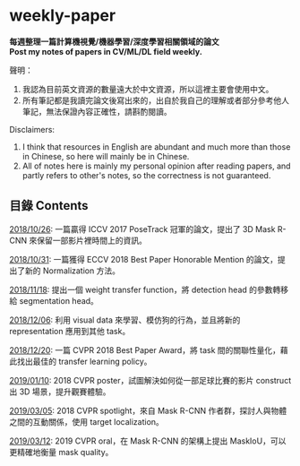 # weekly-paper #
**每週整理一篇計算機視覺/機器學習/深度學習相關領域的論文**  
**Post my notes of papers in CV/ML/DL field weekly.**  

聲明：  
1) 我認為目前英文資源的數量遠大於中文資源，所以這裡主要會使用中文。  
2) 所有筆記都是我讀完論文後寫出來的，出自於我自己的理解或者部分參考他人筆記，無法保證內容正確性，請斟酌閱讀。  


Disclaimers:  
1) I think that resources in English are abundant and much more than those in Chinese, so here will mainly be in Chinese.  
2) All of notes here is mainly my personal opinion after reading papers, and partly refers to other's notes, so the correctness is not guaranteed.  

## 目錄 Contents  

[2018/10/26](2018/October/26.md): 一篇贏得 ICCV 2017 PoseTrack 冠軍的論文，提出了 3D Mask R-CNN 來保留一部影片裡時間上的資訊。  

[2018/10/31](2018/October/31.md): 一篇獲得 ECCV 2018 Best Paper Honorable Mention 的論文，提出了新的 Normalization 方法。

[2018/11/18](2018/November/18.md): 提出一個 weight transfer function，將 detection head 的參數轉移給 segmentation head。

[2018/12/06](2018/December/6.md): 利用 visual data 來學習、模仿狗的行為，並且將新的 representation 應用到其他 task。

[2018/12/20](2018/December/20.md): 一篇 CVPR 2018 Best Paper Award，將 task 間的關聯性量化，藉此找出最佳的 transfer learning policy。

[2019/01/10](2019/January/10.md): 2018 CVPR poster，試圖解決如何從一部足球比賽的影片 construct 出 3D 場景，提升觀賽體驗。

[2019/03/05](2019/March/5.md): 2018 CVPR spotlight，來自 Mask R-CNN 作者群，探討人與物體之間的互動關係，使用 target localization。

[2019/03/12](2019/March/12.md): 2019 CVPR oral，在 Mask R-CNN 的架構上提出 MaskIoU，可以更精確地衡量 mask quality。

